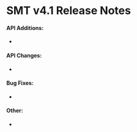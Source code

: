 SMT v4.1 Release Notes
======================

#### API Additions:
 - 

#### API Changes: ####
 - 

#### Bug Fixes:
 - 

#### Other: ####
 - 
